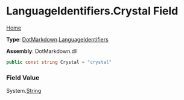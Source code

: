 # LanguageIdentifiers\.Crystal Field

[Home](../../../README.md)

**Type**: [DotMarkdown](../../README.md)\.[LanguageIdentifiers](../README.md)

**Assembly**: DotMarkdown\.dll

```csharp
public const string Crystal = "crystal"
```

### Field Value

System\.[String](https://docs.microsoft.com/en-us/dotnet/api/system.string)